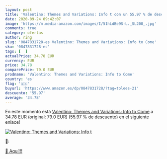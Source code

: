 ```yaml
---
layout: post
title: 'Valentino: Themes and Variations: Info t con un 55.97 % de descuento'
date: 2020-09-24 09:42:07
image: 'https://m.media-amazon.com/images/I/51hLdBe9S-L._SL200_.jpg'
comments: true
category: ofertas
author: ring
slug: '0847831728-es Valentino: Themes and Variations: Info to Come'
sku: '0847831728-es'
tags: [  ]
actualPrice: 34.78 EUR
currency: EUR
price: 34.78
comparePrice: 79.0 EUR
prodname: 'Valentino: Themes and Variations: Info to Come'
country: 'es'
flag: '🇪🇸'
buyurl: 'https://www.amazon.es/dp/0847831728/?tag=tolees-21'
descuento: '55.97'
average: '34.78'
---
```


En este momento está [Valentino: Themes and Variations: Info to Come](https://www.amazon.es/dp/0847831728/?tag=tolees-21) a 34.78 EUR (original: 79.0 EUR) (55.97 %  de descuento) en el siguiente enlace!

[![Valentino: Themes and Variations: Info t](https://m.media-amazon.com/images/I/51hLdBe9S-L._SL200_.jpg)](https://www.amazon.es/dp/0847831728/?tag=tolees-21)

🔎:


[🛒 Aquí!!!](https://www.amazon.es/dp/0847831728/?tag=tolees-21)
